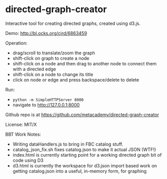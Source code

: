 directed-graph-creator
======================

Interactive tool for creating directed graphs, created using d3.js.

Demo: http://bl.ocks.org/cjrd/6863459

Operation:

* drag/scroll to translate/zoom the graph
* shift-click on graph to create a node
* shift-click on a node and then drag to another node to connect them with a directed edge
* shift-click on a node to change its title
* click on node or edge and press backspace/delete to delete

Run:

* `python -m SimpleHTTPServer 8000`
* navigate to http://127.0.0.1:8000

Github repo is at https://github.com/metacademy/directed-graph-creator

License: MIT/X

BBT Work Notes:
* Writing dataHandlers.js to bring in FBC catalog stuff.
* catalog_json_fix.sh fixes catalog.json to make it actual JSON (WTF!)
* index.html is currently starting point for a working directed graph bit of code using D3
* d3.html is currently the workspace for d3.json import based work on getting catalog.json into a useful, in-memory form, for graphing






